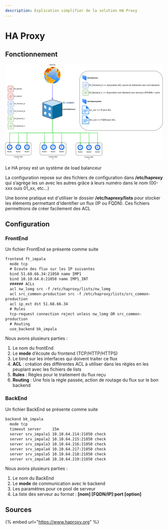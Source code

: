```yaml
---
description: Explication simplifier de la solution HA Proxy
---
```


# HA Proxy

## Fonctionnement

![](<../.gitbook/assets/HA Proxy - SEMIPUB-Default.drawio.png>)

Le HA proxy est un système de load balanceur

La configuration repose sur des fichiers de configuration dans **/etc/haproxy** qui s’agrège les un avec les autres grâce à leurs numéro dans le nom (00-xxx ouis 01\_xx, etc...)

Une bonne pratique est d'utiliser le dossier **/etc/haproxy/lists** pour stocker les éléments permettant d'identifier un flux (IP ou FQDN). Ces fichiers permettrons de créer facilement des ACL

## Configuration

### FrontEnd

Un fichier FrontEnd se présente comme suite

```
frontend ft_impala
  mode tcp
  # Ecoute des flux sur les IP suivantes
  bind 51.68.66.34:21050 name IMP1
  bind 10.10.64.6:21050 name IMP1_INT
  ###### ACLs
  acl nw_lomg src -f /etc/haproxy/lists/nw_lomg
  acl src_common-production src -f /etc/haproxy/lists/src_common-production
  acl ip_ext dst 51.68.66.34
  # Rules
  tcp-request connection reject unless nw_lomg OR src_common-production 
  # Routing
  use_backend bk_impala

```

Nous avons plusieurs parties :&#x20;

1. Le nom du frontEnd
2. Le **mode** d’écoute du frontend (TCP/HTTP/HTTPS)
3. Le bind sur les interfaces qui doivent traiter ce flux
4. **ACL** : création des différentes ACL à utiliser dans les règles en les peuplant avec les fichiers de lists
5. **Rules** : Règles pour le traitement du flux reçu
6. **Routing** : Une fois la règle passée, action de routage du flux sur le bon backend

### BackEnd

Un fichier BackEnd se présente comme suite

```
backend bk_impala
  mode tcp
  timeout server     15m
  server srv_impala1 10.10.64.214:21050 check
  server srv_impala2 10.10.64.215:21050 check
  server srv_impala3 10.10.64.216:21050 check
  server srv_impala4 10.10.64.217:21050 check
  server srv_impala5 10.10.64.218:21050 check
  server srv_impala6 10.10.64.219:21050 check
```

Nous avons plusieurs parties :&#x20;

1. Le nom du BackEnd
2. Le **mode** de communication avec le backend
3. Les paramètres pour ce pool de serveur
4. La liste des serveur au format : **\[nom] \[FQDN/IP]:port \[option]**



## Sources

{% embed url="https://www.haproxy.org" %}
